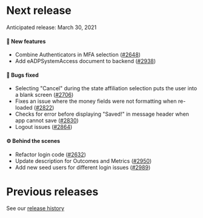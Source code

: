 # Next release

Anticipated release: March 30, 2021

#### 🚀 New features

- Combine Authenticators in MFA selection ([#2648])
- Add eADPSystemAccess document to backend ([#2938])

#### 🐛 Bugs fixed

- Selecting "Cancel" during the state affiliation selection puts the user into a blank screen ([#2706])
- Fixes an issue where the money fields were not formatting when re-loaded ([#2822])
- Checks for error before displaying "Saved!" in message header when app cannot save ([#2830])
- Logout issues ([#2864])

#### ⚙️ Behind the scenes

- Refactor login code ([#2632])
- Update description for Outcomes and Metrics ([#2950])
- Add new seed users for different login issues ([#2989])


# Previous releases

See our [release history](https://github.com/CMSgov/eAPD/releases)

[#2632]: https://github.com/CMSgov/eAPD/issues/2632
[#2648]: https://github.com/CMSgov/eAPD/issues/2648
[#2706]: https://github.com/CMSgov/eAPD/issues/2706
[#2822]: https://github.com/CMSgov/eAPD/issues/2822
[#2830]: https://github.com/CMSgov/eAPD/issues/2830
[#2864]: https://github.com/CMSgov/eAPD/issues/2864
[#2938]: https://github.com/CMSgov/eAPD/issues/2938
[#2950]: https://github.com/CMSgov/eAPD/issues/2950
[#2989]: https://github.com/CMSgov/eAPD/issues/2989
